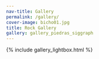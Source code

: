 ```yaml
---
nav-title: Gallery
permalink: /gallery/
cover-image: bicho01.jpg
title: Rock Gallery
gallery: gallery_piedras_siggraph
---
```

{% include gallery_lightbox.html %}
